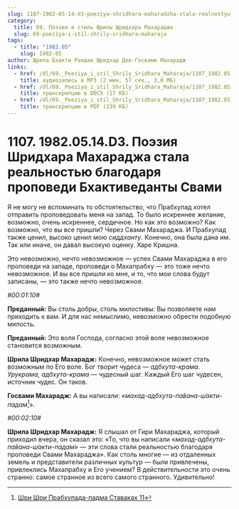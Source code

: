 ```yaml
---
slug: 1107-1982-05-14-d3-poeziya-shridhara-maharadzha-stala-realnostyu-blagodarya-propovedi-bhaktivedanty-svami
category:
  title: 69. Поэзия и стиль Шрилы Шридхара Махараджа
  slug: 69-poeziya-i-stil-shrily-sridhara-maharaja
tags:
  - title: "1982.05"
    slug: 1982-05
author: Шрила Бхакти Ракшак Шридхар Дев-Госвами Махарадж
links:
  - href: /dl/69._Poeziya_i_stil_Shrily_Sridhara_Maharaja/1107_1982.05.14.D3_SridharMj_Pojezija_Shridhara_Maharadzha_stala_realnostju_blagodarja_propovedi_Bhaktivedanty_Svami.mp3
    title: аудиозапись в MP3 (2 мин. 57 сек., 3,0 МБ)
  - href: /dl/69._Poeziya_i_stil_Shrily_Sridhara_Maharaja/1107_1982.05.14.D3_SridharMj_Pojezija_Shridhara_Maharadzha_stala_realnostju_blagodarja_propovedi_Bhaktivedanty_Svami.docx
    title: транскрипцию в DOCX (17 КБ)
  - href: /dl/69._Poeziya_i_stil_Shrily_Sridhara_Maharaja/1107_1982.05.14.D3_SridharMj_Pojezija_Shridhara_Maharadzha_stala_realnostju_blagodarja_propovedi_Bhaktivedanty_Svami.pdf
    title: транскрипцию в PDF (139 КБ)
---
```


# 1107. 1982.05.14.D3. Поэзия Шридхара Махараджа стала реальностью благодаря проповеди Бхактиведанты Свами

Я не могу не вспоминать то обстоятельство, что Прабхупад хотел отправить проповедовать меня на запад. То было искреннее желание, возможно, очень искреннее, сердечное. Но как это возможно? Как возможно, что вы все пришли? Через Свами Махараджа. И Прабхупад также ценил, высоко ценил мою *сиддханту*. Конечно, она была дана им. Так или иначе, он давал высокую оценку. Харе Кришна.

Это невозможно, нечто невозможное — успех Свами Махараджа в его проповеди на западе, проповеди о Махапрабху — это тоже нечто невозможное. И вы все пришли ко мне, и то, что мои слова будут записаны, — это также нечто невозможное.

*#00:01:10#*

**Преданный:** Вы столь добры, столь милостивы: Вы позволяете нам приходить к вам. И для нас немыслимо, невозможно обрести подобную милость.

**Преданный:** Это воля Господа, согласно этой воле невозможное становится возможным.

**Шрила Шридхар Махарадж:** Конечно, невозможное может стать возможным по Его воле. Бог творит чудеса — *адбхута-крама*. *Урукрама, адбхута-крама* — чудесный шаг. Каждый Его шаг чудесен, источник чудес. Он таков.

**Госвами Махарадж:** А вы написали: «*махад-адбхута-па̄вана-ш́акти-падам̇*[^_ftn1]».

*#00:02:10#*

**Шрила Шридхар Махарадж:** Я слышал от Гири Махараджа, который приходил вчера, он сказал это: «То, что вы написали «*махад-адбхута-па̄вана-ш́акти-падам̇*» — эти слова стали реальностью благодаря проповеди Свами Махараджа». Как столь многие — из отдаленных земель и представители различных культур — были привлечены, привлеклись Махапрабху и Его учением? В действительности это очень странно: самое странное из всего самого странного. Удивительно!



[^_ftn1]: [Шри Шри Прабхупада-падма Ставаках 11](../notes/shri-shri-prabhupada-padma-stavakah/shri-shri-prabhupada-padma-stavakah-11.md)
